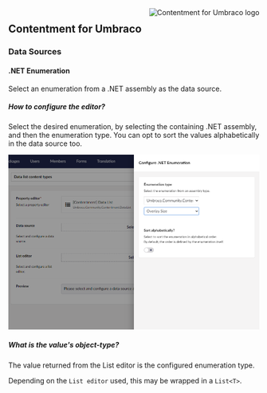 <img src="../assets/img/logo.png" alt="Contentment for Umbraco logo" title="A state of Umbraco happiness." height="130" align="right">

## Contentment for Umbraco

### Data Sources

#### .NET Enumeration

Select an enumeration from a .NET assembly as the data source.


##### How to configure the editor?

Select the desired enumeration, by selecting the containing .NET assembly, and then the enumeration type. You can opt to sort the values alphabetically in the data source too.

![Configuration Editor for .NET Enumeration](data-source--enum.png)



##### What is the value's object-type?

The value returned from the List editor is the configured enumeration type.

Depending on the `List editor` used, this may be wrapped in a `List<T>`.
